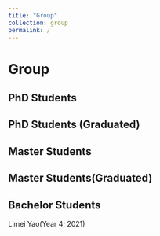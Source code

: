 ```yaml
---
title: "Group"
collection: group
permalink: /
---
```



# Group

## PhD Students

## PhD Students (Graduated)

## Master Students

## Master Students(Graduated)

## Bachelor Students
Limei Yao(Year 4; 2021)




